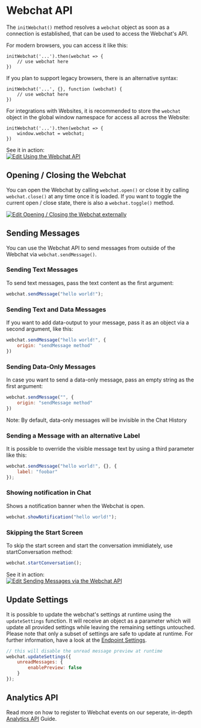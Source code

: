 # Webchat API
The `initWebchat()` method resolves a `webchat` object as soon as a connection is established, that can be used to access the Webchat's API.

For modern browsers, you can access it like this:
```
initWebchat('...').then(webchat => {
    // use webchat here
})
```

If you plan to support legacy browsers, there is an alternative syntax:
```
initWebchat('...', {}, function (webchat) {
    // use webchat here
})
```

For integrations with Websites, it is recommended to store the `webchat` object in the global window namespace for access all across the Website:
```
initWebchat('...').then(webchat => {
    window.webchat = webchat;
})
```

See it in action:  
[![Edit Using the Webchat API](https://codesandbox.io/static/img/play-codesandbox.svg)](https://codesandbox.io/s/using-the-webchat-api-ppl1v?fontsize=14&hidenavigation=1&theme=dark)

## Opening / Closing the Webchat
You can open the Webchat by calling `webchat.open()` or close it by calling `webchat.close()` at any time once it is loaded.
If you want to toggle the current open / close state, there is also a `webchat.toggle()` method.

[![Edit Opening / Closing the Webchat externally](https://codesandbox.io/static/img/play-codesandbox.svg)](https://codesandbox.io/s/using-the-webchat-api-o227i?fontsize=14&hidenavigation=1&theme=dark)

## Sending Messages
You can use the Webchat API to send messages from outside of the Webchat via `webchat.sendMessage()`.  

### Sending Text Messages
To send text messages, pass the text content as the first argument:
```javascript
webchat.sendMessage("hello world!");
```

### Sending Text and Data Messages
If you want to add data-output to your message, pass it as an object via a second argument, like this:
```javascript
webchat.sendMessage("hello world!", {
    origin: "sendMessage method"
})
```

### Sending Data-Only Messages
In case you want to send a data-only message, pass an empty string as the first argument:
```javascript
webchat.sendMessage("", {
    origin: "sendMessage method"
})
```
Note: By default, data-only messages will be invisible in the Chat History

### Sending a Message with an alternative Label
It is possible to override the visible message text by using a third parameter like this:
```javascript
webchat.sendMessage("hello world!", {}, {
    label: "foobar"
});
```

### Showing notification in Chat
Shows a notification banner when the Webchat is open.
```javascript
webchat.showNotification("hello world!");
```

### Skipping the Start Screen
To skip the start screen and start the conversation immidiately, use startConversation method:
```javascript
webchat.startConversation();
```

See it in action:  
[![Edit Sending Messages via the Webchat API](https://codesandbox.io/static/img/play-codesandbox.svg)](https://codesandbox.io/s/using-the-webchat-api-hnd6r?fontsize=14&hidenavigation=1&theme=dark)

## Update Settings
It is possible to update the webchat's settings at runtime using the `updateSettings` function.
It will receive an object as a parameter which will update all provided settings while leaving the remaining settings untouched.
Please note that only a subset of settings are safe to update at runtime. For further information, have a look at the [Endpoint Settings](./embedding.md#endpoint-settings).
```javascript
// this will disable the unread message preview at runtime
webchat.updateSettings({
    unreadMessages: {
        enablePreview: false
    }
});
```


## Analytics API
Read more on how to register to Webchat events on our seperate, in-depth [Analytics API](./analytics-api.md) Guide.